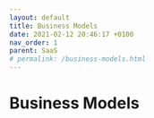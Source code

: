 ```yaml
---
layout: default
title: Business Models
date: 2021-02-12 20:46:17 +0100
nav_order: 1
parent: SaaS
# permalink: /business-models.html
---
```


# Business Models

